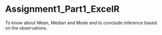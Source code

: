 # Assignment1_Part1_ExcelR
To know about Mean, Median and Mode and to conclude inference based on the observations. 
